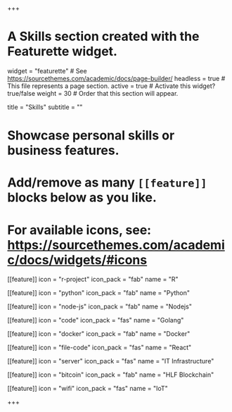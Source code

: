+++
# A Skills section created with the Featurette widget.
widget = "featurette"  # See https://sourcethemes.com/academic/docs/page-builder/
headless = true  # This file represents a page section.
active = true  # Activate this widget? true/false
weight = 30  # Order that this section will appear.

title = "Skills"
subtitle = ""

# Showcase personal skills or business features.
# 
# Add/remove as many `[[feature]]` blocks below as you like.
# 
# For available icons, see: https://sourcethemes.com/academic/docs/widgets/#icons

[[feature]]
  icon = "r-project"
  icon_pack = "fab"
  name = "R"

[[feature]]
  icon = "python"
  icon_pack = "fab"
  name = "Python"
  
[[feature]]
  icon = "node-js"
  icon_pack = "fab"
  name = "Nodejs"  

[[feature]]
  icon = "code"
  icon_pack = "fas"
  name = "Golang"
  
[[feature]]
  icon = "docker"
  icon_pack = "fab"
  name = "Docker"

[[feature]]
  icon = "file-code"
  icon_pack = "fas"
  name = "React"

[[feature]]
  icon = "server"
  icon_pack = "fas"
  name = "IT Infrastructure"

[[feature]]
  icon = "bitcoin"
  icon_pack = "fab"
  name = "HLF Blockchain"

[[feature]]
  icon = "wifi"
  icon_pack = "fas"
  name = "IoT"

+++
